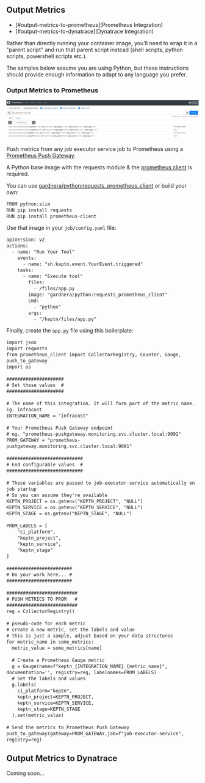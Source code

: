 ## Output Metrics

- [#output-metrics-to-prometheus](Prometheus Integration)
- [#output-metrics-to-dynatrace](Dynatrace Integration)

Rather than directly running your container image, you'll need to wrap it in a "parent script" and run that parent script instead (shell scripts, python scripts, powershell scripts etc.).

The samples below assume you are using Python, but these instructions should provide enough information to adapt to any language you prefer.

### Output Metrics to Prometheus

![output metrics to prometheus](assets/output_metrics/prom_metrics.jpg)

Push metrics from any job executor service job to Prometheus using a [Prometheus Push Gateway](https://prometheus.io/docs/instrumenting/pushing/).

A Python base image with the requests module & the [prometheus client](https://pypi.org/project/prometheus-client/) is required.

You can use [gardnera/python:requests_prometheus_client](https://hub.docker.com/r/gardnera/python/tags) or build your own:
```
FROM python:slim
RUN pip install requests
RUN pip install prometheus-client
```

Use that image in your `job/config.yaml` file:
```
apiVersion: v2
actions:
  - name: "Run Your Tool"
    events:
      - name: "sh.keptn.event.YourEvent.triggered"
    tasks:
      - name: "Execute tool"
        files:
          - /files/app.py
        image: "gardnera/python:requests_prometheus_client"
        cmd: 
          - "python"
        args:
          - "/keptn/files/app.py"
```

Finally, create the `app.py` file using this boilerplate:

```
import json
import requests
from prometheus_client import CollectorRegistry, Counter, Gauge, push_to_gateway
import os

#####################
# Set these values  #
#####################

# The name of this integration. It will form part of the metric name. Eg. infracost
INTEGRATION_NAME = "infracost"

# Your Prometheus Push Gateway endpoint
# eg. "prometheus-pushgateway.monitoring.svc.cluster.local:9091"
PROM_GATEWAY = "prometheus-pushgateway.monitoring.svc.cluster.local:9091"

############################
# End configurable values  #
############################

# These variables are passed to job-executor-service automatically on job startup
# So you can assume they're available
KEPTN_PROJECT = os.getenv("KEPTN_PROJECT", "NULL")
KEPTN_SERVICE = os.getenv("KEPTN_SERVICE", "NULL")
KEPTN_STAGE = os.getenv("KEPTN_STAGE", "NULL")

PROM_LABELS = [
    "ci_platform",
    "keptn_project",
    "keptn_service",
    "keptn_stage"
]

########################
# Do your work here... #
########################

##########################
# PUSH METRICS TO PROM   #
##########################
reg = CollectorRegistry()

# pseudo-code for each metric
# create a new metric, set the labels and value
# this is just a sample, adjust based on your data structures
for metric_name in some_metrics:
  metric_value = some_metrics[name]

  # Create a Prometheus Gauge metric
  g = Gauge(name=f"keptn_{INTEGRATION_NAME}_{metric_name}", documentation='', registry=reg, labelnames=PROM_LABELS)
  # Set the labels and values
  g.labels(
    ci_platform="keptn",
    keptn_project=KEPTN_PROJECT,
    keptn_service=KEPTN_SERVICE,
    keptn_stage=KEPTN_STAGE
  ).set(metric_value)

# Send the metrics to Prometheus Push Gateway
push_to_gateway(gateway=PROM_GATEWAY,job=f"job-executor-service", registry=reg)
```

## Output Metrics to Dynatrace

Coming soon...